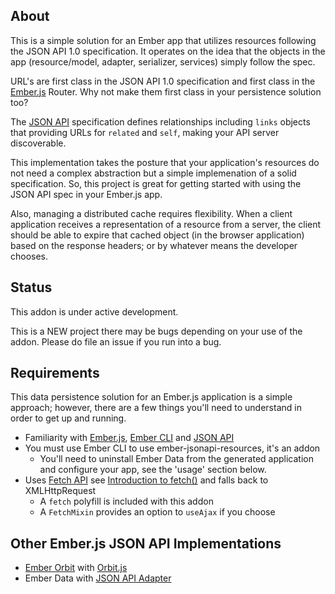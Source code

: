 ## About

This is a simple solution for an Ember app that utilizes resources following
the JSON API 1.0 specification. It operates on the idea that the objects in the
app (resource/model, adapter, serializer, services) simply follow the spec.

URL's are first class in the JSON API 1.0 specification and first class
in the [Ember.js] Router. Why not make them first class in your persistence
solution too?

The [JSON API] specification defines relationships including `links` objects that
providing URLs for `related` and `self`, making your API server discoverable.

This implementation takes the posture that your application's resources do not
need a complex abstraction but a simple implemenation of a solid specification.
So, this project is great for getting started with using the JSON API spec in your
Ember.js app.

Also, managing a distributed cache requires flexibility. When a client application
receives a representation of a resource from a server, the client should be able
to expire that cached object (in the browser application) based on the response
headers; or by whatever means the developer chooses.


## Status

This addon is under active development.

This is a NEW project there may be bugs depending on your use of the addon.
Please do file an issue if you run into a bug.


## Requirements

This data persistence solution for an Ember.js application is a simple approach;
however, there are a few things you'll need to understand in order to get up
and running.

* Familiarity with [Ember.js], [Ember CLI] and [JSON API]
* You must use Ember CLI to use ember-jsonapi-resources, it's an addon
  * You'll need to uninstall Ember Data from the generated application
    and configure your app, see the 'usage' section below.
* Uses [Fetch API] see [Introduction to fetch()] and falls back to XMLHttpRequest
  * A `fetch` polyfill is included with this addon
  * A `FetchMixin` provides an option to `useAjax` if you choose


## Other Ember.js JSON API Implementations

- [Ember Orbit] with [Orbit.js]
- Ember Data with [JSON API Adapter][ember-json-api]

[Ember Orbit]: https://github.com/orbitjs/ember-orbit
[Orbit.js]: https://github.com/orbitjs/orbit.js
[ember-json-api]: https://github.com/kurko/ember-json-api

[Introduction to fetch()]: http://updates.html5rocks.com/2015/03/introduction-to-fetch
[Fetch API]: https://fetch.spec.whatwg.org
[JSON API]: http://jsonapi.org
[Ember CLI]: http://www.ember-cli.com
[ember-jsonapi-resources]: https://github.com/pixelhandler/ember-jsonapi-resources
[JSONAPI::Resources]: https://github.com/cerebris/jsonapi-resources
[Ember.js]: http://emberjs.com